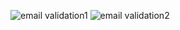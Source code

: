 ![email validation1](https://github.com/hamim5264/email_validation_checker/assets/124155317/c54ab82f-db00-433b-84d8-bddf26b3d4de)
![email validation2](https://github.com/hamim5264/email_validation_checker/assets/124155317/ba21fa02-37dd-4d52-8696-dca8c1827301)
